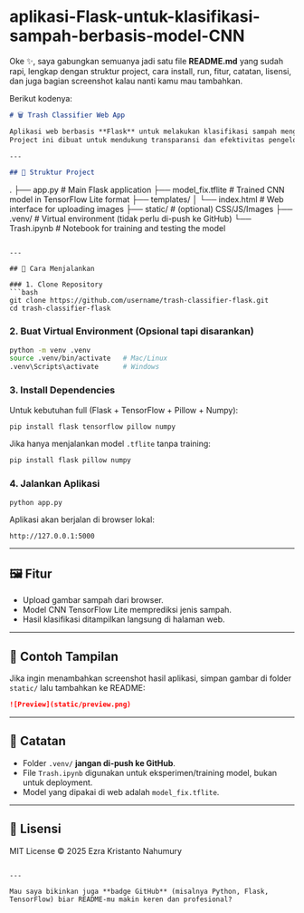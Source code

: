 # aplikasi-Flask-untuk-klasifikasi-sampah-berbasis-model-CNN

Oke ✨, saya gabungkan semuanya jadi satu file **README.md** yang sudah rapi, lengkap dengan struktur project, cara install, run, fitur, catatan, lisensi, dan juga bagian screenshot kalau nanti kamu mau tambahkan.

Berikut kodenya:

```markdown
# 🗑️ Trash Classifier Web App

Aplikasi web berbasis **Flask** untuk melakukan klasifikasi sampah menggunakan model **TensorFlow Lite (.tflite)**.  
Project ini dibuat untuk mendukung transparansi dan efektivitas pengelolaan sampah melalui sistem bank sampah digital.

---

## 📂 Struktur Project
```

.
├── app.py                # Main Flask application
├── model\_fix.tflite      # Trained CNN model in TensorFlow Lite format
├── templates/
│   └── index.html        # Web interface for uploading images
├── static/               # (optional) CSS/JS/Images
├── .venv/                # Virtual environment (tidak perlu di-push ke GitHub)
└── Trash.ipynb           # Notebook for training and testing the model

````

---

## 🚀 Cara Menjalankan

### 1. Clone Repository
```bash
git clone https://github.com/username/trash-classifier-flask.git
cd trash-classifier-flask
````

### 2. Buat Virtual Environment (Opsional tapi disarankan)

```bash
python -m venv .venv
source .venv/bin/activate   # Mac/Linux
.venv\Scripts\activate      # Windows
```

### 3. Install Dependencies

Untuk kebutuhan full (Flask + TensorFlow + Pillow + Numpy):

```bash
pip install flask tensorflow pillow numpy
```

Jika hanya menjalankan model `.tflite` tanpa training:

```bash
pip install flask pillow numpy
```

### 4. Jalankan Aplikasi

```bash
python app.py
```

Aplikasi akan berjalan di browser lokal:

```
http://127.0.0.1:5000
```

---

## 🖼️ Fitur

* Upload gambar sampah dari browser.
* Model CNN TensorFlow Lite memprediksi jenis sampah.
* Hasil klasifikasi ditampilkan langsung di halaman web.

---

## 📸 Contoh Tampilan

Jika ingin menambahkan screenshot hasil aplikasi, simpan gambar di folder `static/` lalu tambahkan ke README:

```markdown
![Preview](static/preview.png)
```

---

## 📝 Catatan

* Folder `.venv/` **jangan di-push ke GitHub**.
* File `Trash.ipynb` digunakan untuk eksperimen/training model, bukan untuk deployment.
* Model yang dipakai di web adalah `model_fix.tflite`.

---

## 📜 Lisensi

MIT License © 2025 Ezra Kristanto Nahumury

```

---

Mau saya bikinkan juga **badge GitHub** (misalnya Python, Flask, TensorFlow) biar README-mu makin keren dan profesional?
```
